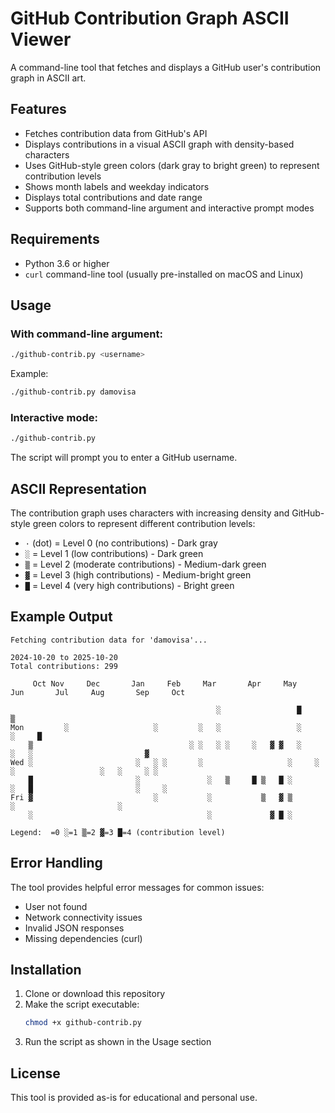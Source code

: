 # GitHub Contribution Graph ASCII Viewer

A command-line tool that fetches and displays a GitHub user's contribution graph in ASCII art.

## Features

- Fetches contribution data from GitHub's API
- Displays contributions in a visual ASCII graph with density-based characters
- Uses GitHub-style green colors (dark gray to bright green) to represent contribution levels
- Shows month labels and weekday indicators
- Displays total contributions and date range
- Supports both command-line argument and interactive prompt modes

## Requirements

- Python 3.6 or higher
- `curl` command-line tool (usually pre-installed on macOS and Linux)

## Usage

### With command-line argument:

```bash
./github-contrib.py <username>
```

Example:
```bash
./github-contrib.py damovisa
```

### Interactive mode:

```bash
./github-contrib.py
```

The script will prompt you to enter a GitHub username.

## ASCII Representation

The contribution graph uses characters with increasing density and GitHub-style green colors to represent different contribution levels:

- `·` (dot) = Level 0 (no contributions) - Dark gray
- `░` = Level 1 (low contributions) - Dark green
- `▒` = Level 2 (moderate contributions) - Medium-dark green
- `▓` = Level 3 (high contributions) - Medium-bright green
- `█` = Level 4 (very high contributions) - Bright green

## Example Output

```
Fetching contribution data for 'damovisa'...

2024-10-20 to 2025-10-20
Total contributions: 299

     Oct Nov     Dec       Jan     Feb     Mar       Apr     May     Jun       Jul     Aug       Sep     Oct   

                                              ░                 █                                           ▒ 
Mon         ░                   ░         ░   ░                 ░                                     ░     █ 
    ▒                                   ░ ░   ░ ░     ░   ▓ ▓   ░         ░   ░                         ▓     
Wed ░                       ░   ░ ░       ░                   ░     ░     ░                   ░   ░     ░ ░   
    █                       ░               ░   ▒     █ ▒   █ ░       ░   █                       ░     ░     
Fri ▓                           ░           ░           ▒   ▓ ▒                 ░                       ░     
    ░                                       ░             ▓ █ ░                                               

Legend:  =0 ░=1 ▒=2 ▓=3 █=4 (contribution level)
```

## Error Handling

The tool provides helpful error messages for common issues:

- User not found
- Network connectivity issues
- Invalid JSON responses
- Missing dependencies (curl)

## Installation

1. Clone or download this repository
2. Make the script executable:
   ```bash
   chmod +x github-contrib.py
   ```
3. Run the script as shown in the Usage section

## License

This tool is provided as-is for educational and personal use.
